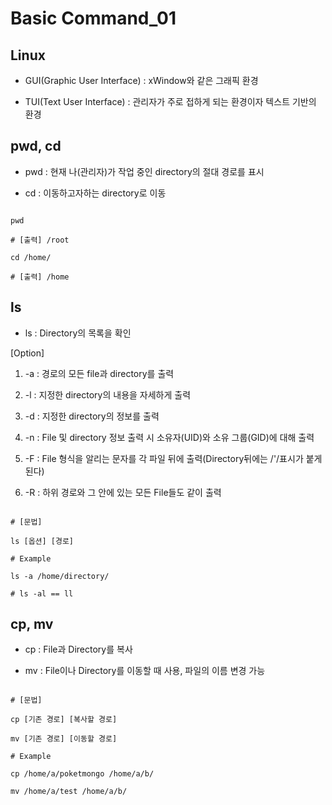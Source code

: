 # Basic Command_01

## Linux

- GUI(Graphic User Interface) : xWindow와 같은 그래픽 환경

- TUI(Text User Interface) : 관리자가 주로 접하게 되는 환경이자 텍스트 기반의 환경

## pwd, cd

- pwd : 현재 나(관리자)가 작업 중인 directory의 절대 경로를 표시

- cd : 이동하고자하는 directory로 이동

```shell

pwd

# [출력] /root

cd /home/

# [출력] /home

```
## ls 

- ls : Directory의 목록을 확인

[Option]

1. -a : 경로의 모든 file과 directory를 출력

2. -l : 지정한 directory의 내용을 자세하게 출력

3. -d : 지정한 directory의 정보를 출력

4. -n : File 및 directory 정보 출력 시 소유자(UID)와 소유 그룹(GID)에 대해 출력

5. -F : File 형식을 알리는 문자를 각 파일 뒤에 출력(Directory뒤에는 /'/표시가 붙게 된다)

6. -R : 하위 경로와 그 안에 있는 모든 File들도 같이 출력

```shell

# [문법]

ls [옵션] [경로]

# Example

ls -a /home/directory/

# ls -al == ll

```

## cp, mv

- cp : File과 Directory를 복사

- mv : File이나 Directory를 이동할 때 사용, 파일의 이름 변경 가능

```shell

# [문법]

cp [기존 경로] [복사할 경로]

mv [기존 경로] [이동할 경로]

# Example

cp /home/a/poketmongo /home/a/b/

mv /home/a/test /home/a/b/

```
